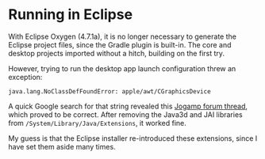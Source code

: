# Running in Eclipse

With Eclipse Oxygen (4.7.1a), it is no longer necessary to generate the Eclipse project files, since the Gradle plugin is built-in.  The core and desktop projects imported without a hitch, building on the first try.

However, trying to run the desktop app launch configuration threw an exception:

	java.lang.NoClassDefFoundError: apple/awt/CGraphicsDevice
	
A quick Google search for that string revealed this [Jogamp forum thread](http://forum.jogamp.org/Crash-with-Java-7-and-Macos-10-9-1-td4031722.html]), which proved to be correct.
After removing the Java3d and JAI libraries from `/System/Library/Java/Extensions`, it worked fine.

My guess is that the Eclipse installer re-introduced these extensions, since I have set them aside many times.




